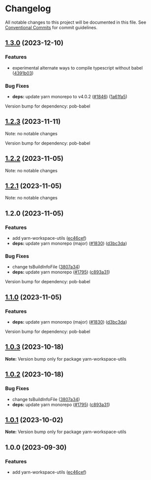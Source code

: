 # Changelog

All notable changes to this project will be documented in this file.
See [Conventional Commits](https://conventionalcommits.org) for commit guidelines.

## [1.3.0](https://github.com/christophehurpeau/pob/compare/yarn-workspace-utils@1.2.3...yarn-workspace-utils@1.3.0) (2023-12-10)


### Features

* experimental alternate ways to compile typescript without babel ([4391b03](https://github.com/christophehurpeau/pob/commit/4391b03c89d94ca00d2a54a4662d09a4b25c860d))


### Bug Fixes

* **deps:** update yarn monorepo to v4.0.2 ([#1846](https://github.com/christophehurpeau/pob/issues/1846)) ([1a61fa5](https://github.com/christophehurpeau/pob/commit/1a61fa51058c3a320d3c9e603376b2e189271ddd))

Version bump for dependency: pob-babel


## [1.2.3](https://github.com/christophehurpeau/pob/compare/yarn-workspace-utils@1.2.2...yarn-workspace-utils@1.2.3) (2023-11-11)

Note: no notable changes

Version bump for dependency: pob-babel


## [1.2.2](https://github.com/christophehurpeau/pob/compare/yarn-workspace-utils@1.2.1...yarn-workspace-utils@1.2.2) (2023-11-05)

Note: no notable changes




## [1.2.1](https://github.com/christophehurpeau/pob/compare/yarn-workspace-utils@1.2.0...yarn-workspace-utils@1.2.1) (2023-11-05)

Note: no notable changes




## 1.2.0 (2023-11-05)


### Features

* add yarn-workspace-utils ([ec46cef](https://github.com/christophehurpeau/pob/commit/ec46cef0c10dcea790f933635f1ca8e98bd8c71e))
* **deps:** update yarn monorepo (major) ([#1830](https://github.com/christophehurpeau/pob/issues/1830)) ([d3bc3da](https://github.com/christophehurpeau/pob/commit/d3bc3dae88e724fbfb5666aa96a96d8d2bce1f34))


### Bug Fixes

* change tsBuildInfoFile ([3807a34](https://github.com/christophehurpeau/pob/commit/3807a34652fa4f3b6aa6f1e88d0ce323af5d8265))
* **deps:** update yarn monorepo ([#1795](https://github.com/christophehurpeau/pob/issues/1795)) ([c893a31](https://github.com/christophehurpeau/pob/commit/c893a315a1e382e14c5270c4fdc3b3488ddefa30))

Version bump for dependency: pob-babel


## [1.1.0](https://github.com/christophehurpeau/pob/compare/yarn-workspace-utils@1.0.3...yarn-workspace-utils@1.1.0) (2023-11-05)


### Features

* **deps:** update yarn monorepo (major) ([#1830](https://github.com/christophehurpeau/pob/issues/1830)) ([d3bc3da](https://github.com/christophehurpeau/pob/commit/d3bc3dae88e724fbfb5666aa96a96d8d2bce1f34))

Version bump for dependency: pob-babel


## [1.0.3](https://github.com/christophehurpeau/pob/compare/yarn-workspace-utils@1.0.2...yarn-workspace-utils@1.0.3) (2023-10-18)

**Note:** Version bump only for package yarn-workspace-utils





## [1.0.2](https://github.com/christophehurpeau/pob/compare/yarn-workspace-utils@1.0.1...yarn-workspace-utils@1.0.2) (2023-10-18)


### Bug Fixes

* change tsBuildInfoFile ([3807a34](https://github.com/christophehurpeau/pob/commit/3807a34652fa4f3b6aa6f1e88d0ce323af5d8265))
* **deps:** update yarn monorepo ([#1795](https://github.com/christophehurpeau/pob/issues/1795)) ([c893a31](https://github.com/christophehurpeau/pob/commit/c893a315a1e382e14c5270c4fdc3b3488ddefa30))



## [1.0.1](https://github.com/christophehurpeau/pob/compare/yarn-workspace-utils@1.0.0...yarn-workspace-utils@1.0.1) (2023-10-02)

**Note:** Version bump only for package yarn-workspace-utils





## 1.0.0 (2023-09-30)


### Features

* add yarn-workspace-utils ([ec46cef](https://github.com/christophehurpeau/pob/commit/ec46cef0c10dcea790f933635f1ca8e98bd8c71e))
